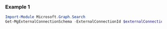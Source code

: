 ### Example 1
``` powershell
Import-Module Microsoft.Graph.Search
Get-MgExternalConnectionSchema -ExternalConnectionId $externalConnectionId
```
